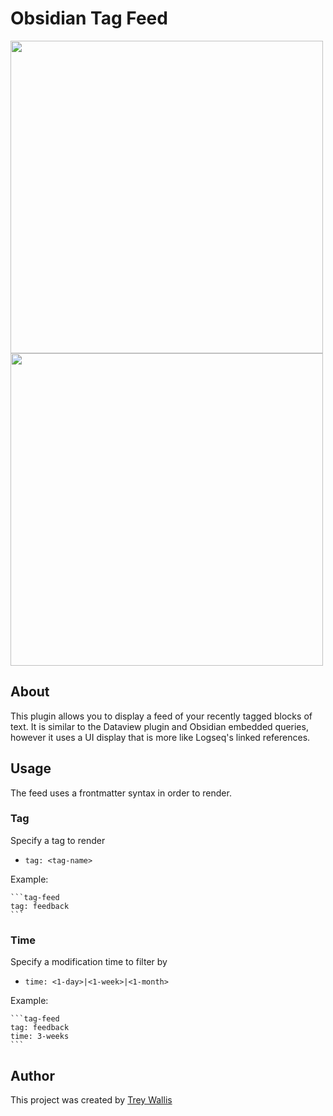 # Obsidian Tag Feed

<img src="https://raw.githubusercontent.com/trey-wallis/obsidian-tag-feed/master/.readme/reference_file.png" width="500" />

<img src="https://raw.githubusercontent.com/trey-wallis/obsidian-tag-feed/master/.readme/tag_feed.png" width="500" />

## About

This plugin allows you to display a feed of your recently tagged blocks of text. It is similar to the Dataview plugin and Obsidian embedded queries, however it uses a UI display that is more like Logseq's linked references.

## Usage

The feed uses a frontmatter syntax in order to render.

### Tag

Specify a tag to render

-   `tag: <tag-name>`

Example:

````
```tag-feed
tag: feedback
```
````

### Time

Specify a modification time to filter by

-   `time: <1-day>|<1-week>|<1-month>`

Example:

````
```tag-feed
tag: feedback
time: 3-weeks
```
````

## Author

This project was created by <a href="https://github.com/trey-wallis">Trey Wallis</a>
